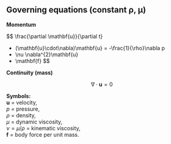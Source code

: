 ## Governing equations (constant ρ, μ)

**Momentum**

$$
\frac{\partial \mathbf{u}}{\partial t}
+ (\mathbf{u}\cdot\nabla)\mathbf{u}
= -\frac{1}{\rho}\nabla p
+ \nu \nabla^{2}\mathbf{u}
+ \mathbf{f}
$$

**Continuity (mass)**

$$
\nabla\cdot\mathbf{u}=0
$$

**Symbols:**  
$\mathbf{u}$ = velocity,  
$p$ = pressure,  
$\rho$ = density,  
$\mu$ = dynamic viscosity,  
$\nu = \mu/\rho$ = kinematic viscosity,  
$\mathbf{f}$ = body force per unit mass.
